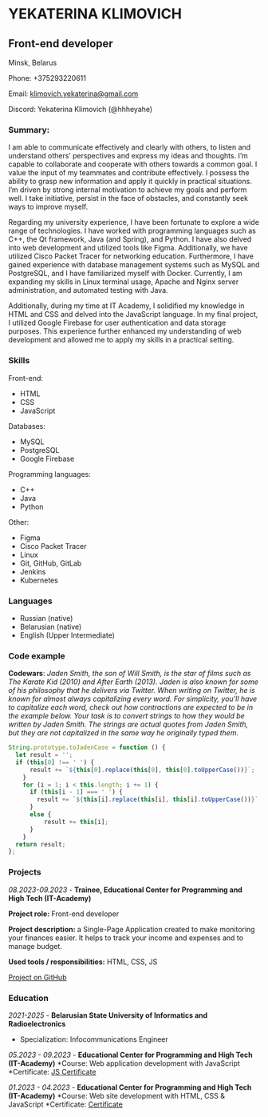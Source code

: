 # YEKATERINA KLIMOVICH
## Front-end developer
Minsk, Belarus

Phone: +375293220611

Email: klimovich.yekaterina@gmail.com

Discord: Yekaterina Klimovich (@hhheyahe)
### Summary:
I am able to communicate effectively and clearly with others, 
to listen and understand others’ perspectives and express my ideas and thoughts.
I’m capable to collaborate and cooperate with others towards a common goal. I value the input of my teammates and contribute effectively.
I possess the ability to grasp new information and apply it quickly in practical situations.
I’m driven by strong internal motivation to achieve my goals and perform well. I take initiative, persist in the 
face of obstacles, and constantly seek ways to improve myself.

Regarding my university experience, I have been fortunate to explore a wide range of 
technologies. I have worked with programming languages such as C++, the Qt 
framework, Java (and Spring), and Python. I have also delved into web development and utilized tools 
like Figma. Additionally, we have utilized Cisco Packet Tracer for networking education. 
Furthermore, I have gained experience with database management systems such as 
MySQL and PostgreSQL, and I have familiarized myself with Docker. Currently, I am 
expanding my skills in Linux terminal usage, Apache and Nginx server administration, and 
automated testing with Java.

Additionally, during my time at IT Academy, I solidified my knowledge in HTML and CSS 
and delved into the JavaScript language. In my final project, I utilized Google Firebase for 
user authentication and data storage purposes. This experience further enhanced my 
understanding of web development and allowed me to apply my skills in a practical 
setting.
### Skills 
Front-end:
* HTML
* CSS
* JavaScript

Databases:
* MySQL
* PostgreSQL
* Google Firebase

Programming languages:
* C++
* Java
* Python

Other:
* Figma
* Cisco Packet Tracer
* Linux
* Git, GitHub, GitLab
* Jenkins
* Kubernetes

### Languages 
* Russian (native)
* Belarusian (native)
* English (Upper Intermediate)

### Code example
**Codewars**: *Jaden Smith, the son of Will Smith, is the star of films such as The Karate Kid (2010) and After Earth (2013). Jaden is also known for some of his philosophy that he delivers via Twitter. When writing on Twitter, he is known for almost always capitalizing every word. For simplicity, you'll have to capitalize each word, check out how contractions are expected to be in the example below.*
*Your task is to convert strings to how they would be written by Jaden Smith. The strings are actual quotes from Jaden Smith, but they are not capitalized in the same way he originally typed them.*
```javascript
String.prototype.toJadenCase = function () {
  let result = '';
  if (this[0] !== ' ') {
      result += `${this[0].replace(this[0], this[0].toUpperCase())}`;
    }
    for (i = 1; i < this.length; i += 1) {
      if (this[i - 1] === ' ') {
        result += `${this[i].replace(this[i], this[i].toUpperCase())}`;
      }
      else {
          result += this[i];
      }
    }
  return result;
};
```
### Projects
*08.2023-09.2023* - **Trainee, Educational Center for Programming and High Tech (IT-Academy)**

**Project role:** Front-end developer

**Project description:**  a Single-Page Application created to make monitoring your finances 
easier. It helps to track your income and expenses and to manage budget.

**Used tools / responsibilities:** HTML, CSS, JS

[Project on GitHub](https://github.com/hhheyahe/MoneyWise)

### Education
*2021-2025* - **Belarusian State University of Informatics and Radioelectronics**
* Specialization: Infocommunications Engineer

*05.2023 - 09.2023* - **Educational Center for Programming and High Tech (IT-Academy)**
*Course: Web application development with JavaScript
*Certificate: [JS Certificate](https://github.com/hhheyahe/courses_certificates/blob/main/JS%20Certificate%20.pdf)

*01.2023 - 04.2023* - **Educational Center for Programming and High Tech (IT-Academy)**
*Course: Web site development with HTML, CSS & JavaScript
*Certificate: [Certificate](https://github.com/hhheyahe/courses_certificates/blob/main/certificate.pdf)